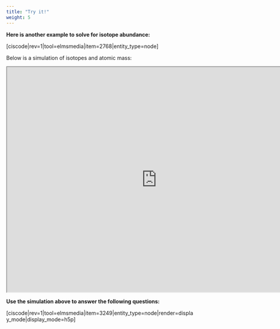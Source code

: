 ```yaml
---
title: "Try it!"
weight: 5
---
```


**Here is another example to solve for isotope abundance:**

[ciscode|rev=1|tool=elmsmedia|item=2768|entity_type=node]


Below is a simulation of isotopes and atomic mass:

<iframe src="https://phet.colorado.edu/sims/html/isotopes-and-atomic-mass/latest/isotopes-and-atomic-mass_en.html" width="800" height="600" scrolling="no" allowfullscreen></iframe>

**Use the simulation above to answer the following questions:**

[ciscode|rev=1|tool=elmsmedia|item=3249|entity_type=node|render=display_mode|display_mode=h5p]

